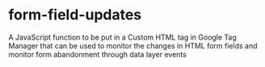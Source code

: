 # form-field-updates
A JavaScript function to be put in a Custom HTML tag in Google Tag Manager that can be used to monitor the changes in HTML form fields and monitor form abandonment through data layer events
